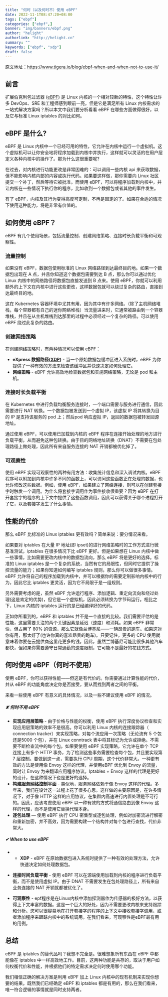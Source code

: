 ```yaml
---
title: "何时（以及何时不）使用 eBPF"
date: 2022-11-1T08:47:20+08:00
tags: ["ebpf"]
categories: ["ebpf",]
banner: "img/banners/ebpf.png"
author: "helight"
authorlink: "http://helight.cn"
summary: ""
keywords: ["ebpf", "xdp"]
draft: false
---
```


原文地址：https://www.tigera.io/blog/ebpf-when-and-when-not-to-use-it/

## 前言

扩展伯克利包过滤器 ([eBPF](https://www.tigera.io/learn/guides/ebpf)) 是 Linux 内核的一个相对较新的特性，这个特性让许多 DevOps、SRE 和工程师感到眼前一亮。但是它是满足所有 Linux 内核需求的一站式解决方案吗？所以本文中我们要分析看看 eBPF 在哪些方面做得很好，以及它与标准 Linux iptables 的对比如何。

## eBPF 是什么?

eBPF 是 Linux 内核中一个已经可用的特性，它允许在内核中运行一个虚拟机。这个虚拟机可以让你安全地将程序加载到内核中并执行，这样就可以灵活的在用户层定义各种内核中的操作了。那为什么这很重要呢?

在过去，对内核进行功能更改是非常困难的：可以调用一些内核 api 来获取数据，但不能影响内核内部的内容或执行代码。如果要这样做，那你需要向 Linux 社区提交一个补丁，然后等待它被批准。而使用 eBPF，可以将程序加载到内核中，并让内核在一些情况下执行你的程序，比如收到一个数据包或者其他的事件发生。

有了 eBPF，内核及其行为变得高度可定制，不再是固定的了。如果在合适的情况下使用这种能力，将是非常有价值的。

## 如何使用 eBPF？

eBPF 有几个使用场景，包括流量控制、创建网络策略、连接时长负载平衡和可观察性。

### 流量控制

如果没有 eBPF，数据包使用标准的 Linux 网络路径到达最终目的地。如果一个数据包出现在 A 点，并且你知道这个数据包需要到达 B 点，那么你可以通过优化 Linux 内核中的网络路径将数据包直接发送到 B 点来。使用 eBPF，你就可以利用额外的上下文在内核中进行这些更改，这样数据包就可以绕过复杂的路由，直接到达最终目的地。

这在 Kubernetes 容器环境中尤其有用，因为其中有许多网络。（除了主机网络堆栈，每个容器都有自己的迷你网络堆栈）当流量进来时，它通常被路由到一个容器堆栈，并且在从主机堆栈到达那里的过程中必须经过一个复杂的路径。可以使用 eBPF 绕过此复杂的路由。

### 创建网络策略

在创建网络策略时，有两种情况可以使用 eBPF：
-  **eXpress 数据路径([XDP](https://www.tigera.io/learn/guides/ebpf-xdp/))** - 当一个原始数据包缓冲区进入系统时，eBPF 为你提供了一种有效的方法来检查该缓冲区并快速决定如何处理它。
- **网络策略** -  eBPF 允许高效地检查数据包和实施网络策略，无论是 pod 和主机。

### 连接时长负载平衡

在 Kubernetes 中进行负载均衡服务连接时，一个端口需要与服务进行通信，因此需要进行 NAT 转换。一个数据包被发送到一个虚拟 IP，该虚拟 IP 将其转换为目的 IP 是支持该服务的 pod 上；然后pod 响应虚拟 IP，返回的数据包被转发回源地址。

通过使用 eBPF，可以使用已加载到内核的 eBPF 程序在连接开始处理的地方进行负载平衡，从而避免这种包转换。由于目的网络地址转换（DNAT）不需要在包处理路径上做处理，因此所有来自服务连接的 NAT 开销都被优化掉了。

### 可观察性

使用 eBPF 实现可观察性的两种有用方法：收集统计信息和深入调试内核。eBPF 程序可以附加到内核中许多不同的函数上，可以访问这些函数正在处理的数据，也允许修改这些数据。例如，使用 eBPF，如果建立了网络连接，则可以在创建套接字时触发一个调用。为什么将套接字调用作为事件接收很重要？因为 eBPF 在打开套接字的程序的上下文中提供了这些函数调用，因此可以获得关于哪个进程打开了它，以及套接字发生了什么事情。

## 性能的代价

那么 eBPF 比标准的 Linux iptables 更有效吗？简单来说：要分情况来看。

如果要对 iptables 在大量 IP 地址(即 ipset)的进行网络策略时的工作方式进行微基准测试，iptables 在很多情况下比 eBPF 更好。但是如果想在 Linux 内核中做一些事情，比如需要更改内核中的数据包流向，那么 eBPF 将是更好的选择。标准的 Linux iptables 是一个复杂的系统，当然有它的局限性，但同时它提供了操控流量的能力；如果你知道如何编写 iptables 规则，那么你可以做很多事情。eBPF 允许将自己的程序加载到内核中，并可以根据你的需要定制影响内核中的行为，因此它比 iptables 更灵活，因为它不局限于是一组规则。

另外需要考虑的是，虽然 eBPF 允许运行程序、添加逻辑、重定向流向和绕过处理(这是肯定的优势)，但它是一个虚拟机，因此必须转换为字节码运行。相比之下，Linux 内核的 iptables 运行的是已经编译好的代码。

正如你所看到的，eBPF 和 iptables 并不是一个直接的比较。我们需要评估的是性能，这里需要关注的两个关键因素是延迟（速度）和消耗。如果 eBPF 非常快，但占用了 80% 的资源，那么它就像兰博基尼——一辆昂贵的跑车。如果这对你有用，那太好了(也许你真的喜欢昂贵的跑车)。只要记住，更多的 CPU 使用就意味着你要在云提供商这里花更多的钱。因此，虽然兰博基尼可能比很多其他汽车都快，但如果你需要遵守日常通勤的速度限制，它可能不是最好的花钱方式。

## 何时使用 eBPF（何时不使用）

使用 eBPF，你可以获得性能——但这是有代价的。你需要通过计算性能的代价，并从 eBPF 的功能角度决定你是否接受，要从而找到两者之间的平衡。

来看一些使用 eBPF 有意义的具体情况，以及一些不建议使用 eBPF 的情况。

##### ✘ 何时不用 eBPF

- **实现应用层策略** - 由于价格与性能的权衡，使用 eBPF 执行深度协议检查和实现应用层策略的效率不是很高。你可以利用 Linux 内核的连接跟踪器（ connection tracker）来实现策略，对每个流应用一次策略（无论流有 5 个包还是5000 个包），并在 Linux conntrack 表中将其标记为允许或拒绝。不需要不断检查流中的每个包。如果要使用 eBPF 实现策略，它允许在单个 TCP 连接上有多个 HTTP 事务，为了检测这些事务需要检查每个包，并且要实现第 7 层控制。要做到这一点，需要执行 CPU 周期，这个代价非常大。一种更有效的方法是使用像 Envoy 这样的代理，并使用eBPF 优化到 Envoy 的流量，同时让 Envoy 为来翻译应用程序协议。Iptables + Envoy 这样的代理是更好的设计，在这种情况下也是更好的选择。
- **构建[服务网格](https://www.tigera.io/blog/do-you-really-need-a-service-mesh/)控制平面** - 类似地，服务网格依赖于像 Envoy 这样的代理。多年来，我们在设计这一过程上花了很多心思。这样做的主要原因是，在许多情况下，对于像 HTTP 这样的应用协议，在集群内高速进行内置处理是不可行的。因此，应该考虑使用 eBPF 以一种有效的方式将通信路由到像 Envoy 这样的代理，而不是使用它替换代理本身。
- **逐包处理** — 使用 eBPF 执行 CPU 密集型或逐包处理，例如对加密流进行解密和重新加密，并不高效，因为需要构建一个结构并对每个包进行查找，代价非常大。

##### ✔ When to use eBPF

- - **XDP** -  eBPF 在原始数据包进入系统时提供了一种有效的处理方法，允许快速决定如何处理数据包。
- **连接时间负载平衡** - 使用 eBPF 可以在源端使用加载到内核的程序进行负载平衡，而不是使用虚拟 IP。由于 DNAT  不需要发生在包处理路径上，所有来自业务连接的 NAT 开销就都被优化了。

- **可观察性** - epf程序是在Linux内核中添加探测器作为传感器的极好方法，以获得上下文丰富的数据。这是一个巨大的好处，因为不需要更改内核来支持跟踪和分析。您可以很容易地在打开套接字的程序的上下文中接收套接字调用，或者添加程序来跟踪内核中的系统调用。在我们看来，可观察性是eBPF最有用的用例。


## 总结

eBPF 是 iptables 的替代品吗？我想不完全是。很难想象所有东西在 eBPF 中都能像在 iptables 中一样高效地工作。目前，这两种功能是共存的，取决于用户如何权衡代价和性能，并根据他们的特定需求决定何时使用哪个功能。

我们相信正确的解决方案是利用 eBPF 加上 Linux 内核中的现有机制来实现你想要的结果。既然我们已经确定 eBPF 和 iptables 都是有用的，那么在我们看来，唯一符合逻辑的事情就是同时支持两者。